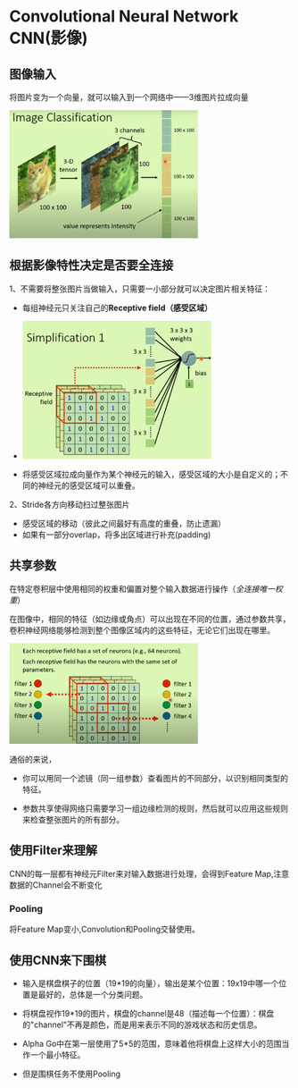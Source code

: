 # Convolutional Neural Network CNN(影像)

## 图像输入

将图片变为一个向量，就可以输入到一个网络中——3维图片拉成向量

<img src="../../Pic/image-20240227143509677.png" alt="image-20240227143509677" style="zoom:33%;" />

## 根据影像特性决定是否要全连接

1、不需要将整张图片当做输入，只需要一小部分就可以决定图片相关特征：

- 每组神经元只关注自己的**Receptive field（感受区域）**
- <img src="../../Pic/image-20240227144430609.png" alt="image-20240227144430609" style="zoom: 33%;" />

- 将感受区域拉成向量作为某个神经元的输入，感受区域的大小是自定义的；不同的神经元的感受区域可以重叠。

2、Stride各方向移动扫过整张图片

- 感受区域的移动（彼此之间最好有高度的重叠，防止遗漏）
- 如果有一部分overlap，将多出区域进行补充(padding)

## 共享参数

在特定卷积层中使用相同的权重和偏置对整个输入数据进行操作（*全连接唯一权重*）

在图像中，相同的特征（如边缘或角点）可以出现在不同的位置，通过参数共享，卷积神经网络能够检测到整个图像区域内的这些特征，无论它们出现在哪里。

<img src="../../Pic/image-20240227150622058.png" alt="image-20240227150622058" style="zoom: 33%;" />

通俗的来说，

- 你可以用同一个滤镜（同一组参数）查看图片的不同部分，以识别相同类型的特征。

- 参数共享使得网络只需要学习一组边缘检测的规则，然后就可以应用这些规则来检查整张图片的所有部分。

## 使用Filter来理解

CNN的每一层都有神经元Filter来对输入数据进行处理，会得到Feature Map,注意数据的Channel会不断变化

### Pooling

将Feature Map变小,Convolution和Pooling交替使用。

## 使用CNN来下围棋

- 输入是棋盘棋子的位置（19*19的向量），输出是某个位置：19x19中哪一个位置是最好的，总体是一个分类问题。

- 将棋盘视作19*19的图片，棋盘的channel是48（描述每一个位置）：棋盘的"channel"不再是颜色，而是用来表示不同的游戏状态和历史信息。

- Alpha Go中在第一层使用了5*5的范围，意味着他将棋盘上这样大小的范围当作一个最小特征。
- 但是围棋任务不使用Pooling